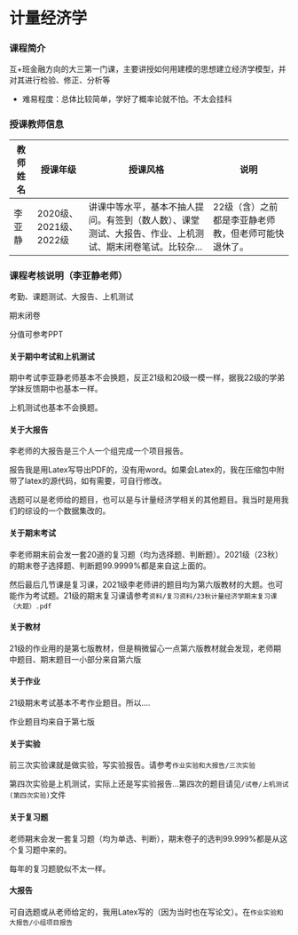 # 计量经济学

### 课程简介

互+班金融方向的大三第一门课，主要讲授如何用建模的思想建立经济学模型，并对其进行检验、修正、分析等

- 难易程度：总体比较简单，学好了概率论就不怕。不太会挂科

### 授课教师信息

| 教师姓名 | 授课年级               | 授课风格                                                     | 说明                                                 |
| -------- | ---------------------- | ------------------------------------------------------------ | ---------------------------------------------------- |
| 李亚静   | 2020级、2021级、2022级 | 讲课中等水平，基本不抽人提问。有签到（数人数）、课堂测试、大报告、作业、上机测试、期末闭卷笔试。比较杂... | 22级（含）之前都是李亚静老师教，但老师可能快退休了。 |

### 课程考核说明（李亚静老师）

考勤、课题测试、大报告、上机测试

期末闭卷

分值可参考PPT

#### 关于期中考试和上机测试

期中考试李亚静老师基本不会换题，反正21级和20级一模一样，据我22级的学弟学妹反馈期中也基本一样。

上机测试也基本不会换题。

#### 关于大报告

李老师的大报告是三个人一个组完成一个项目报告。

报告我是用Latex写导出PDF的，没有用word。如果会Latex的，我在压缩包中附带了latex的源代码，如有需要，可自行修改。

选题可以是老师给的题目，也可以是与计量经济学相关的其他题目。我当时是用我们的综设的一个数据集改的。

#### 关于期末考试

李老师期末前会发一套20道的复习题（均为选择题、判断题）。2021级（23秋）的期末卷子选择题、判断题99.9999%都是来自这上面的。

然后最后几节课是复习课，2021级李老师讲的题目均为第六版教材的大题。也可能作为考试题。21级的期末复习课请参考`资料/复习资料/23秋计量经济学期末复习课（大题）.pdf`

#### 关于教材

21级的作业用的是第七版教材，但是稍微留心一点第六版教材就会发现，老师期中题目、期末题目一小部分来自第六版

#### 关于作业

21级期末考试基本不考作业题目。所以....

作业题目均来自于第七版

#### 关于实验

前三次实验课就是做实验，写实验报告。请参考`作业实验和大报告/三次实验`

第四次实验是上机测试，实际上还是写实验报告...第四次的题目请见`/试卷/上机测试(第四次实验)`文件

#### 关于复习题

老师期末会发一套复习题（均为单选、判断），期末卷子的选判99.999%都是从这个复习题中来的。

每年的复习题貌似不太一样。

#### 大报告

可自选题或从老师给定的，我用Latex写的（因为当时也在写论文）。在`作业实验和大报告/小组项目报告`